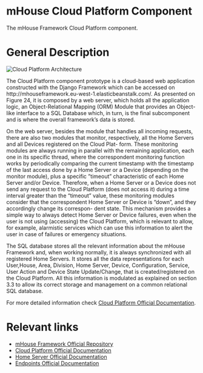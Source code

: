 # mHouse Cloud Platform Component
The mHouse Framework Cloud Platform component.

# General Description
<img src="https://github.com/JRequeijo/mHouseFramework/blob/master/docs/Cloud%20Platform/Cloud_platform_arch.png" alt="Cloud Platform Architecture">
<p>
The Cloud Platform component prototype is a cloud-based web application constructed with the Django Framework which can be accessed on http://mhouseframework.eu-west-1.elasticbeanstalk.com/. As presented on Figure 24, it is composed by a web server, which holds all the application logic, an Object-Relational Mapping (ORM) Module that provides an Object-like interface to a SQL Database which, in turn, is the final subcomponent and is where the overall framework’s data is stored.
</p>

<p>
On the web server, besides the module that handles all incoming requests, there are also two modules that monitor, respectively, all the Home Servers and all Devices registered on the Cloud Plat- form. These monitoring modules are always running in parallel with the remaining application, each one in its specific thread, where the correspondent monitoring function works by periodically comparing the current timestamp with the timestamp of the last access done by a Home Server or a Device (depending on the monitor module), plus a specific ”timeout” characteristic of each Home Server and/or Device. Therefore, when a Home Server or a Device does not send any request to the Cloud Platform (does not access it) during a time interval greater than the “timeout” value, these monitoring modules consider that the correspondent Home Server or Device is “down”, and they accordingly change its correspon- dent state. This mechanism provides a simple way to always detect Home Server or Device failures, even when the user is not using (accessing) the Cloud Platform, which is relevant to allow, for example, alarmistic services which can use this information to alert the user in case of failures or emergency situations.
</p>

<p>
The SQL database stores all the relevant information about the mHouse Framework and, when working normally, it is always synchronized with all registered Home Servers. It stores all the data representations for each User,House, Area, Division, Home Server, Device, Configuration, Service, User Action and Device State Update/Change, that is created/registered on the Cloud Platform. All this information is modulated as explained on section 3.3 to allow its correct storage and management on a common relational SQL database.
</p>

<p>
For more detailed information check <a href="https://github.com/JRequeijo/mHouseFramework/tree/master/docs/Cloud%20Platform">Cloud Platform Official Documentation</a>.
</p>

# Relevant links
<ul>
  <li>
    <a href="https://github.com/JRequeijo/mHouseFramework">mHouse Framework Official Repository</a>
  </li>
  <li>
    <a href="https://github.com/JRequeijo/mHouseFramework/tree/master/docs/Cloud%20Platform">Cloud Platform Official Documentation</a>
  </li>
  <li>
    <a href="https://github.com/JRequeijo/mHouseFramework/tree/master/docs/Home%20Server">Home Server Official Documentation</a>
  </li>
  <li>
    <a href="https://github.com/JRequeijo/mHouseFramework/tree/master/docs/Endpoints">Endpoints Official Documentation</a>
  </li>
</ul>
